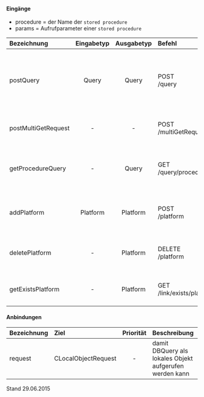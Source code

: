 <!--
 * @file de.md
 *
 * @author Till Uhlig <till.uhlig@student.uni-halle.de>
 * @date 2015
-->

#### Eingänge
- procedure = der Name der `stored procedure`
- params = Aufrufparameter einer `stored procedure`

| Bezeichnung  | Eingabetyp  | Ausgabetyp | Befehl | Beschreibung |
| :----------- |:-----------:| :---------:| :----- | :----------- |
|postQuery|Query|Query|POST<br>/query| führt eine SQL Anfrage aus, welche im `request` Teil des Eingabeobjekts angegeben wurde  |
|postMultiGetRequest|-|-|POST<br>/multiGetRequest| führt eine Liste von Anfragen aus (nur GET Anfragen) |
|getProcedureQuery|-|Query|GET<br>/query/procedure/:procedure(/:params+)| ruft eine `stored procedure` mit den angegebenen Parametern auf |
|addPlatform|Platform|Platform|POST<br>/platform|installiert dies zugehörige Tabelle und die Prozeduren für diese Plattform|
|deletePlatform|-|Platform|DELETE<br>/platform|entfernt die Tabelle und Prozeduren aus der Plattform|
|getExistsPlatform|-|Platform|GET<br>/link/exists/platform| prüft, ob die Tabelle und die Prozeduren existieren |

#### Anbindungen
| Bezeichnung  | Ziel  | Priorität | Beschreibung |
| :----------- |:----- | :--------:| :------------|
|request|CLocalObjectRequest|-| damit DBQuery als lokales Objekt aufgerufen werden kann |

Stand 29.06.2015
